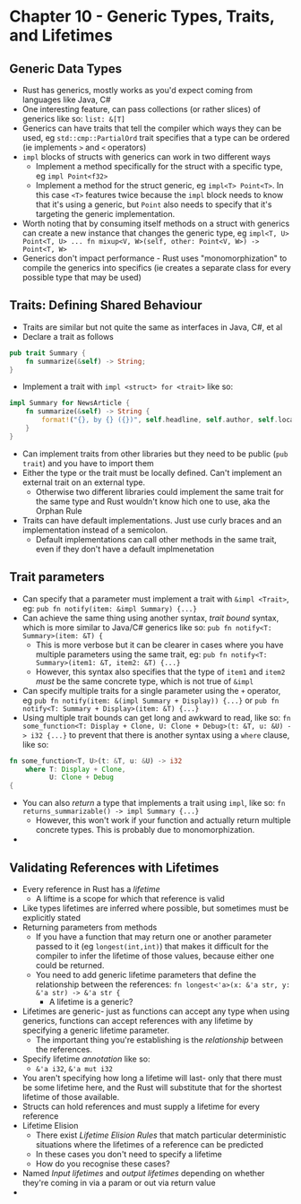 # Chapter 10 - Generic Types, Traits, and Lifetimes

## Generic Data Types

* Rust has generics, mostly works as you'd expect coming from languages like Java, C#
* One interesting feature, can pass collections (or rather slices) of generics like so: `list: &[T]`
* Generics can have traits that tell the compiler which ways they can be used, eg `std::cmp::PartialOrd` trait specifies that a type can be ordered (ie implements `>` and `<` operators)
* `impl` blocks of structs with generics can work in two different ways
  * Implement a method specifically for the struct with a specific type, eg `impl Point<f32>`
  * Implement a method for the struct generic, eg `impl<T> Point<T>`. In this case `<T>` features twice because the `impl` block needs to know that it's using a generic, but `Point` also needs to specify that it's targeting the generic implementation.
* Worth noting that by consuming itself methods on a struct with generics can create a new instance that changes the generic type, eg `impl<T, U> Point<T, U> ... fn mixup<V, W>(self, other: Point<V, W>) -> Point<T, W>`
* Generics don't impact performance - Rust uses "monomorphization" to compile the generics into specifics (ie creates a separate class for every possible type that may be used)

## Traits: Defining Shared Behaviour

* Traits are similar but not quite the same as interfaces in Java, C#, et al
* Declare a trait as follows
```rust
pub trait Summary {
    fn summarize(&self) -> String;
}
```
* Implement a trait with `impl <struct> for <trait>` like so:
```rust
impl Summary for NewsArticle {
    fn summarize(&self) -> String {
        format!("{}, by {} ({})", self.headline, self.author, self.location)
    }
}
```
* Can implement traits from other libraries but they need to be public (`pub trait`) and you have to import them
* Either the type or the trait must be locally defined. Can't implement an external trait on an external type.
  * Otherwise two different libraries could implement the same trait for the same type and Rust wouldn't know hich one to use, aka the Orphan Rule
* Traits can have default implementations. Just use curly braces and an implementation instead of a semicolon.
  * Default implementations can call other methods in the same trait, even if they don't have a default implmenetation

## Trait parameters

* Can specify that a parameter must implement a trait with `&impl <Trait>`, eg: `pub fn notify(item: &impl Summary) {...}`
* Can achieve the same thing using another syntax, _trait bound_ syntax, which is more similar to Java/C# generics like so: `pub fn notify<T: Summary>(item: &T) {`
  * This is more verbose but it can be clearer in cases where you have multiple parameters using the same trait, eg: `pub fn notify<T: Summary>(item1: &T, item2: &T) {...}`
  * However, this syntax also specifies that the type of `item1` and `item2` _must_ be the same concrete type, which is not true of `&impl`
* Can specify multiple traits for a single parameter using the `+` operator, eg `pub fn notify(item: &(impl Summary + Display)) {...}` or `pub fn notify<T: Summary + Display>(item: &T) {...}`
* Using multiple trait bounds can get long and awkward to read, like so: `fn some_function<T: Display + Clone, U: Clone + Debug>(t: &T, u: &U) -> i32 {...}` to prevent that there is another syntax using a `where` clause, like so:
```rust
fn some_function<T, U>(t: &T, u: &U) -> i32
    where T: Display + Clone,
          U: Clone + Debug
{
```
* You can also _return_ a type that implements a trait using `impl`, like so: `fn returns_summarizable() -> impl Summary {...}`
  * However, this won't work if your function and actually return multiple concrete types. This is probably due to monomorphization.
* 

## Validating References with Lifetimes

* Every reference in Rust has a _lifetime_
  * A liftime is a scope for which that reference is valid
* Like types lifetimes are inferred where possible, but sometimes must be explicitly stated
* Returning parameters from methods
  * If you have a function that may return one or another parameter passed to it (eg `longest(int,int)`) that makes it difficult for the compiler to infer the lifetime of those values, because either one could be returned.
  * You need to add generic lifetime parameters that define the relationship between the references: `fn longest<'a>(x: &'a str, y: &'a str) -> &'a str {`
    * A lifetime is a generic?
* Lifetimes are generic- just as functions can accept any type when using generics, functions can accept references with any lifetime by specifying a generic lifetime parameter.
  * The important thing you're establishing is the _relationship_ between the references.
* Specify lifetime _annotation_ like so:
  * `&'a i32`, `&'a mut i32`
* You aren't specifying how long a lifetime will last- only that there must be some lifetime here, and the Rust will substitute that for the shortest lifetime of those available.
* Structs can hold references and must supply a lifetime for every reference
* Lifetime Elision
  * There exist _Lifetime Elision Rules_ that match particular deterministic situations where the lifetimes of a reference can be predicted
  * In these cases you don't need to specify a lifetime
  * How do you recognise these cases?
* Named _Input lifetimes_ and _output lifetimes_ depending on whether they're coming in via a param or out via return value
* 
